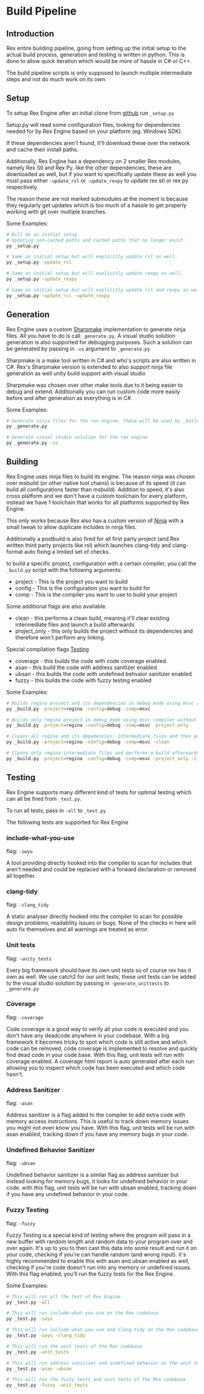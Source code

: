 # Build Pipeline

## Introduction
Rex entire building pipeline, going from setting up the initial setup to the actual build process, generation and testing is written in python. This is done to allow quick iteration which would be more of hassle in C# or C++.

The build pipeline scripts is only supposed to launch multiple intermediate steps and not do much work on its own.

## Setup
To setup Rex Engine after an initial clone from [github](https://github.com/Dyronix/Rex) run `_setup.py`

Setup.py will read some configuration files, looking for dependencies needed for by Rex Engine based on your platform (eg. Windows SDK).

If these dependencies aren't found, it'll download these over the network and cache their install paths.

Additionally, Rex Engine has a dependency on 2 smaller Rex modules, namely Rex Stl and Rex Py. like the other dependencies, these are downloaded as well, but if you want to specifically update these as well you must pass either `-update_rsl` or `-update_rexpy` to update rex stl or rex py respectively.

The reason these are not marked submodules at the moment is because they regularly get updates which is too much of a hassle to get properly working with git over multiple branches.

Some Examples:
```sh
# Will do an initial setup.
# Updating non-cached paths and cached paths that no longer exist
py _setup.py

# Same as initial setup but will explicitly update rsl as well.
py _setup.py -update_rsl

# Same as initial setup but will explicitly update rexpy as well.
py _setup.py -update_rexpy

# Same as initial setup but will explicitly update rsl and rexpy as well.
py _setup.py -update_rsl -update_rexpy
```

## Generation
Rex Engine uses a custom [Sharpmake](https://github.com/RisingLiberty/Sharpmake) implementation to generate ninja files. All you have to do is call `_generate.py`. A visual studio solution generation is also supported for debugging purposes. Such a solution can be generated by passing in `-vs` argument to `_generate.py`

Sharpmake is a make tool written in C# and who's scripts are also written in C#. Rex's Sharpmake version is extended to also support ninja file generation as well unity build support with visual studio

Sharpmake was chosen over other make tools due to it being easier to debug and extend. Additionally you can run custom code more easily before and after generation as everything is in C#.

Some Examples:
```sh
# Generate ninja files for the rex engine, these will be used by _build.py
py _generate.py

# Generate visual studio solution for the rex engine
py _generate.py -vs
```

## Building
Rex Engine uses ninja files to build its engine. The reason ninja was chosen over msbuild (or other native tool chains) is because of its speed (it can build all configurations faster than msbuild). Addition to speed, it's also cross platform and we don't have a custom toolchain for every platform, instead we have 1 toolchain that works for all platforms supported by Rex Engine.

This only works because Rex also has a custom version of [Ninja](https://github.com/RisingLiberty/ninja) with a small tweak to allow duplicate includes in ninja files.

Additionally a postbuild is also fired for all first party project (and Rex written third party projects like rsl) which launches clang-tidy and clang-format auto fixing a limited set of checks.

to build a specific project, configuration with a certain compiler, you call the `_build.py` script with the following arguments:
- project - This is the project you want to build
- config - This is the configuration you want to build for
- comp - This is the compiler you want to use to build your project

Some additional flags are also available.
- clean - this performs a clean build, meaning it'll clear existing intermediate files and launch a build afterwards
- project_only - this only builds the project without its dependencies and therefore won't perform any linking.

Special compilation flags [Testing](#Testing)
- coverage - this builds the code with code coverage enabled
- asan - this build the code with address sanitizer enabled
- ubsan - this builds the code with undefined behvaior sanitizer enabled
- fuzzy - this builds the code with fuzzy testing enabled

Some Examples:
```sh
# Builds regina project and its dependencies in debug mode using msvc compiler
py _build.py -project=regina -config=debug -comp=msvc

# Builds only regina project in debug mode using msvc compiler without linking
py _build.py -project=regina -config=debug -comp=msvc -project_only

# Cleans all regina and its depedencies' intermediate files and then performs a build afterwards
py _build.py -project=regina -config=debug -comp=msvc -clean

# Cleans only regina intermediate files and performs a build afterwards, without linking
py _build.py -project=regina -config=debug -comp=msvc -project_only -clean
```

## Testing
Rex Engine supports many different kind of tests for optimal testing which can all be fired from `_test.py`.

To run all tests, pass in `-all` to `_test.py`

The following tests are supported for Rex Engine

### include-what-you-use
flag: `-iwyu`

A tool providing directly hooked into the compiler to scan for includes that aren't needed and could be replaced with a forward declaration or removed all together.
### clang-tidy
flag: `-clang_tidy`

A static analyser directly hooked into the compiler to scan for possible design problems, readability issues or bugs. None of the checks in here will auto fix themselves and all warnings are treated as error.
### Unit tests
flag: `-unity_tests`

Every big framework should have its own unit tests so of course rex has it own as well. We use catch2 for our unit tests, these unit tests can be added to the visual studio solution by passing in `-generate_unittests` to `_generate.py`
### Coverage
flag: `-coverage`

Code coverage is a good way to verify all your code is executed and you don't have any deadcode anywhere in your codebase. With a big framework it becomes tricky to spot which code is still active and which code can be removed, code coverage is implemented to resolve and quickly find dead code in your code base.
With this flag, unit tests will run with coverage enabled. A coverage html report is auto generated after each run allowing you to inspect which code has been executed and which code hasn't.
### Address Sanitizer
flag: `-asan`

Address sanitizer is a flag added to the compiler to add extra code with memory access instructions. This is useful to track down memory issues you might not even know you have. With this flag, unit tests will be run with asan enabled, tracking down if you have any memory bugs in your code.
### Undefined Behavior Sanitizer
flag: `-ubsan`

Undefined behavior sanitizer is a similar flag as address sanitizer but instead looking for memory bugs, it looks for undefined behavior in your code. with this flag, unit tests will be run with ubsan enabled, tracking down if you have any undefined behavior in your code. 
### Fuzzy Testing
flag: `-fuzzy`

Fuzzy Testing is a special kind of testing where the program will pass in a new buffer with random length and random data to your program over and over again. It's up to you to then cast this data into some result and run it on your code, checking if you're can handle random (and wrong input). it's highly recommended to enable this with asan and ubsan enabled as well, checking if you're code doesn't run into any memory or undefined issues.
With this flag enabled, you'll run the fuzzy tests for the Rex Engine.

Some Examples:
```sh
# This will run all the test of Rex Engine
py _test.py -all

# This will run include-what-you-use on the Rex codebase
py _test.py -iwyu

# This will run include-what-you-use and clang-tidy on the Rex codebase
py _test.py -iwyu -clang_tidy

# This will run the unit tests of the Rex codebase
py _test.py -unit_tests

# This will run address sanitizer and undefined behavior on the unit tests of Rex codebase
py _test.py -asan -ubsan

# This will run the fuzzy tests and unit tests of the Rex codebase
py _test.py -fuzzy -unit_tests

```